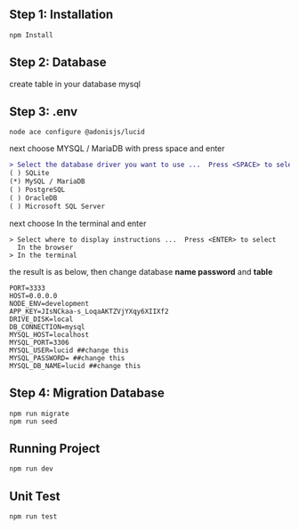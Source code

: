 
## Step 1: Installation

```
npm Install 
```
## Step 2: Database

create table in your database mysql

## Step 3: .env

```
node ace configure @adonisjs/lucid
```
next choose MYSQL / MariaDB with press space and enter
```diff
> Select the database driver you want to use ...  Press <SPACE> to select
( ) SQLite
(*) MySQL / MariaDB
( ) PostgreSQL
( ) OracleDB
( ) Microsoft SQL Server
```
next choose In the terminal and enter
```
> Select where to display instructions ...  Press <ENTER> to select
  In the browser
> In the terminal
```

the result is as below,
then change database **name password** and **table**
```dotenv
PORT=3333
HOST=0.0.0.0
NODE_ENV=development
APP_KEY=JIsNCkaa-s_LoqaAKTZVjYXqy6XIIXf2
DRIVE_DISK=local
DB_CONNECTION=mysql
MYSQL_HOST=localhost
MYSQL_PORT=3306
MYSQL_USER=lucid ##change this
MYSQL_PASSWORD= ##change this
MYSQL_DB_NAME=lucid ##change this
```
## Step 4: Migration Database
```
npm run migrate
npm run seed
```

## Running Project
```
npm run dev
```

## Unit Test
```
npm run test
```
